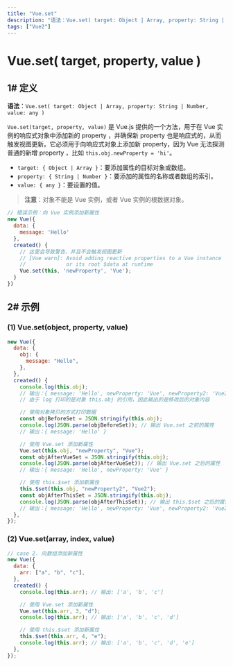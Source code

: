 ```yaml
---
title: "Vue.set"
description: "语法：Vue.set( target: Object | Array, property: String | Number, value: any )"
tags: ["Vue2"]
---
```


#  Vue.set( target, property, value )

## 1# 定义

**语法**：`Vue.set( target: Object | Array, property: String | Number, value: any )`

`Vue.set(target, property, value)` 是 Vue.js 提供的一个方法，用于在 Vue 实例的响应式对象中添加新的  property ，并确保新  property  也是响应式的，从而触发视图更新。它必须用于向响应式对象上添加新 property，因为 Vue 无法探测普通的新增 property ，比如 `this.obj.newProperty = 'hi'`。 

- `target: { Object | Array }`：要添加属性的目标对象或数组。
- `property: { String | Number }`：要添加的属性的名称或者数组的索引。
- `value: { any }`：要设置的值。

>  **注意**：对象不能是 Vue 实例，或者 Vue 实例的根数据对象。 

```js
// 错误示例：向 Vue 实例添加新属性
new Vue({
  data: {
    message: 'Hello'
  },
  created() {
    // 这里会导致警告，并且不会触发视图更新
    // [Vue warn]: Avoid adding reactive properties to a Vue instance 
    //             or its root $data at runtime
    Vue.set(this, 'newProperty', 'Vue');
  }
})
```

## 2# 示例

### (1) Vue.set(object, property, value)

```js
new Vue({
  data: {
    obj: {
      message: "Hello",
    },
  },
  created() {
    console.log(this.obj);
    // 输出：{ message: 'Hello', newProperty: 'Vue', newProperty2: 'Vue2' }
    // 由于 log 打印的是对象 this.obj 的引用，因此输出的是修改后的对象内容

    // 使用对象拷贝的方式打印数据
    const objBeforeSet = JSON.stringify(this.obj);
    console.log(JSON.parse(objBeforeSet)); // 输出 Vue.set 之前的属性
    // 输出：{ message: 'Hello' }

    // 使用 Vue.set 添加新属性
    Vue.set(this.obj, "newProperty", "Vue");
    const objAfterVueSet = JSON.stringify(this.obj);
    console.log(JSON.parse(objAfterVueSet)); // 输出 Vue.set 之后的属性
    // 输出：{ message: 'Hello', newProperty: 'Vue' }

    // 使用 this.$set 添加新属性
    this.$set(this.obj, "newProperty2", "Vue2");
    const objAfterThisSet = JSON.stringify(this.obj);
    console.log(JSON.parse(objAfterThisSet)); // 输出 this.$set 之后的属性
    // 输出：{ message: 'Hello', newProperty: 'Vue', newProperty2: 'Vue2' }
  },
});
```

### (2) Vue.set(array, index, value)

```js
// case 2. 向数组添加新属性
new Vue({
  data: {
    arr: ["a", "b", "c"],
  },
  created() {
    console.log(this.arr); // 输出: ['a', 'b', 'c']

    // 使用 Vue.set 添加新属性
    Vue.set(this.arr, 3, "d");
    console.log(this.arr); // 输出: ['a', 'b', 'c', 'd']

    // 使用 this.$set 添加新属性
    this.$set(this.arr, 4, "e");
    console.log(this.arr); // 输出: ['a', 'b', 'c', 'd', 'e']
  },
});
```